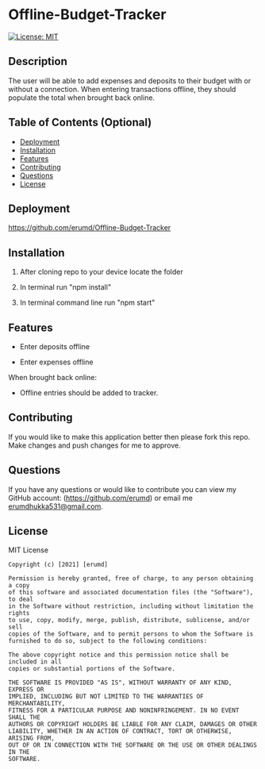 # Offline-Budget-Tracker

[![License: MIT](https://img.shields.io/badge/License-MIT-yellow.svg)](https://opensource.org/licenses/MIT)

## Description

The user will be able to add expenses and deposits to their budget with or without a connection. When entering transactions offline, they should populate the total when brought back online.

## Table of Contents (Optional)

- [Deployment](#deployment)
- [Installation](#installation)
- [Features](#features)
- [Contributing](#contributing)
- [Questions](#questions)
- [License](#license)

## Deployment

https://github.com/erumd/Offline-Budget-Tracker

## Installation

1. After cloning repo to your device locate the folder

2. In terminal run "npm install"

3. In terminal command line run "npm start"

## Features

- Enter deposits offline

- Enter expenses offline

When brought back online:

- Offline entries should be added to tracker.

## Contributing

If you would like to make this application better then please fork this repo. Make changes and push changes for me to approve.

## Questions

If you have any questions or would like to contribute you can view my GitHub account:
(https://github.com/erumd)
or email me erumdhukka531@gmail.com.

## License

MIT License

    Copyright (c) [2021] [erumd]

    Permission is hereby granted, free of charge, to any person obtaining a copy
    of this software and associated documentation files (the "Software"), to deal
    in the Software without restriction, including without limitation the rights
    to use, copy, modify, merge, publish, distribute, sublicense, and/or sell
    copies of the Software, and to permit persons to whom the Software is
    furnished to do so, subject to the following conditions:

    The above copyright notice and this permission notice shall be included in all
    copies or substantial portions of the Software.

    THE SOFTWARE IS PROVIDED "AS IS", WITHOUT WARRANTY OF ANY KIND, EXPRESS OR
    IMPLIED, INCLUDING BUT NOT LIMITED TO THE WARRANTIES OF MERCHANTABILITY,
    FITNESS FOR A PARTICULAR PURPOSE AND NONINFRINGEMENT. IN NO EVENT SHALL THE
    AUTHORS OR COPYRIGHT HOLDERS BE LIABLE FOR ANY CLAIM, DAMAGES OR OTHER
    LIABILITY, WHETHER IN AN ACTION OF CONTRACT, TORT OR OTHERWISE, ARISING FROM,
    OUT OF OR IN CONNECTION WITH THE SOFTWARE OR THE USE OR OTHER DEALINGS IN THE
    SOFTWARE.
